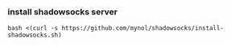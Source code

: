 ### install shadowsocks server ###
    bash <(curl -s https://github.com/mynol/shadowsocks/install-shadowsocks.sh)
